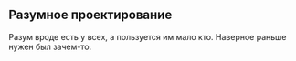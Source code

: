 ## Разумное проектирование

Разум вроде есть у всех, а пользуется им мало кто. Наверное раньше нужен был зачем-то.
